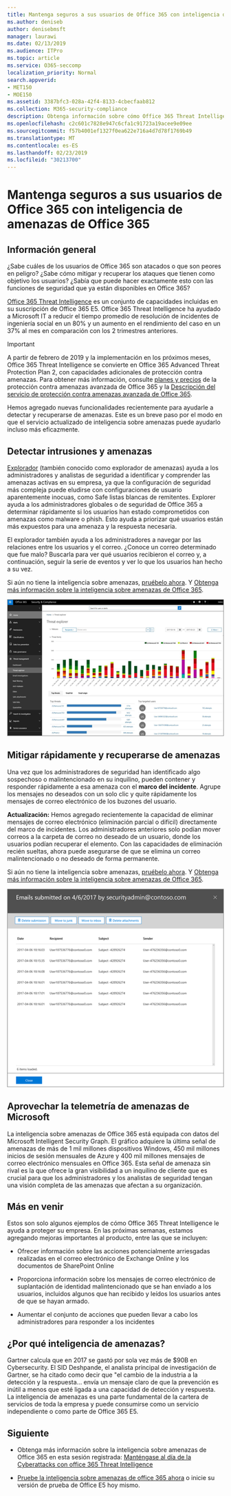 ```yaml
---
title: Mantenga seguros a sus usuarios de Office 365 con inteligencia de amenazas de Office 365
ms.author: deniseb
author: denisebmsft
manager: laurawi
ms.date: 02/13/2019
ms.audience: ITPro
ms.topic: article
ms.service: O365-seccomp
localization_priority: Normal
search.appverid:
- MET150
- MOE150
ms.assetid: 3387bfc3-028a-42f4-8133-4cbecfaab812
ms.collection: M365-security-compliance
description: Obtenga información sobre cómo Office 365 Threat Intelligence puede ayudar a su organización a detectar intrusiones y amenazas, y mitigar rápidamente y recuperarse de amenazas.
ms.openlocfilehash: c2c601c7828e947c6cfa1c91723a19acee9e09ee
ms.sourcegitcommit: f57b4001ef1327f0ea622e716a4d7d78f1769b49
ms.translationtype: MT
ms.contentlocale: es-ES
ms.lasthandoff: 02/23/2019
ms.locfileid: "30213700"
---
```

# <a name="keep-your-office-365-users-safe-with-office-365-threat-intelligence"></a>Mantenga seguros a sus usuarios de Office 365 con inteligencia de amenazas de Office 365

## <a name="overview"></a>Información general

¿Sabe cuáles de los usuarios de Office 365 son atacados o que son peores en peligro? ¿Sabe cómo mitigar y recuperar los ataques que tienen como objetivo los usuarios? ¿Sabía que puede hacer exactamente esto con las funciones de seguridad que ya están disponibles en Office 365? 
  
[Office 365 Threat Intelligence](office-365-ti.md) es un conjunto de capacidades incluidas en su suscripción de Office 365 E5. Office 365 Threat Intelligence ha ayudado a Microsoft IT a reducir el tiempo promedio de resolución de incidentes de ingeniería social en un 80% y un aumento en el rendimiento del caso en un 37% al mes en comparación con los 2 trimestres anteriores. 

> [!IMPORTANT]
> A partir de febrero de 2019 y la implementación en los próximos meses, Office 365 Threat Intelligence se convierte en Office 365 Advanced Threat Protection Plan 2, con capacidades adicionales de protección contra amenazas. Para obtener más información, consulte [planes y precios](https://products.office.com/exchange/advance-threat-protection) de la protección contra amenazas avanzada de Office 365 y la [Descripción del servicio de protección contra amenazas avanzada de Office 365](https://docs.microsoft.com/office365/servicedescriptions/office-365-advanced-threat-protection-service-description).
  
Hemos agregado nuevas funcionalidades recientemente para ayudarle a detectar y recuperarse de amenazas. Este es un breve paso por el modo en que el servicio actualizado de inteligencia sobre amenazas puede ayudarlo incluso más eficazmente.
  
## <a name="detect-intrusions-and-threats"></a>Detectar intrusiones y amenazas

[Explorador](use-explorer-in-security-and-compliance.md) (también conocido como explorador de amenazas) ayuda a los administradores y analistas de seguridad a identificar y comprender las amenazas activas en su empresa, ya que la configuración de seguridad más compleja puede eludirse con configuraciones de usuario aparentemente inocuas, como Safe listas blancas de remitentes. Explorer ayuda a los administradores globales o de seguridad de Office 365 a determinar rápidamente si los usuarios han estado comprometidos con amenazas como malware o phish. Esto ayuda a priorizar qué usuarios están más expuestos para una amenaza y la respuesta necesaria. 
  
El explorador también ayuda a los administradores a navegar por las relaciones entre los usuarios y el correo. ¿Conoce un correo determinado que fue malo? Buscarla para ver qué usuarios recibieron el correo y, a continuación, seguir la serie de eventos y ver lo que los usuarios han hecho a su vez.

Si aún no tiene la inteligencia sobre amenazas, [pruébelo ahora](https://aka.ms/tryo365threatintel3). Y [Obtenga más información sobre la inteligencia sobre amenazas de Office 365](https://aka.ms/readmoreabouto365threatintel).
  
![Captura de pantalla del explorador de amenazas en Office 365, con código de color por familia de malware](media/591338dd-252a-437d-b5f2-87aa42e74b0c.png)
  
## <a name="quickly-mitigate-and-recover-from-threats"></a>Mitigar rápidamente y recuperarse de amenazas

Una vez que los administradores de seguridad han identificado algo sospechoso o malintencionado en su inquilino, pueden contener y responder rápidamente a esa amenaza con el **marco del incidente**. Agrupe los mensajes no deseados con un solo clic y quite rápidamente los mensajes de correo electrónico de los buzones del usuario. 
  
 **Actualización:** Hemos agregado recientemente la capacidad de eliminar mensajes de correo electrónico (eliminación parcial o difícil) directamente del marco de incidentes. Los administradores anteriores solo podían mover correos a la carpeta de correo no deseado de un usuario, donde los usuarios podían recuperar el elemento. Con las capacidades de eliminación recién sueltas, ahora puede asegurarse de que se elimina un correo malintencionado o no deseado de forma permanente. 
  
Si aún no tiene la inteligencia sobre amenazas, [pruébelo ahora](https://aka.ms/tryo365threatintel3). Y [Obtenga más información sobre la inteligencia sobre amenazas de Office 365](https://aka.ms/readmoreabouto365threatintel).
  
![Captura de pantalla de la lista de correo electrónico de corrección de incidentes](media/9d8452d3-d8d2-4b26-81f9-76396e08dd17.png)
  
## <a name="leverage-the-threat-telemetry-of-microsoft"></a>Aprovechar la telemetría de amenazas de Microsoft

La inteligencia sobre amenazas de Office 365 está equipada con datos del Microsoft Intelligent Security Graph. El gráfico adquiere la última señal de amenazas de más de 1 mil millones dispositivos Windows, 450 mil millones inicios de sesión mensuales de Azure y 400 mil millones mensajes de correo electrónico mensuales en Office 365. Esta señal de amenaza sin rival es la que ofrece la gran visibilidad a un inquilino de cliente que es crucial para que los administradores y los analistas de seguridad tengan una visión completa de las amenazas que afectan a su organización. 
  
## <a name="more-to-come"></a>Más en venir

Estos son solo algunos ejemplos de cómo Office 365 Threat Intelligence le ayuda a proteger su empresa. En las próximas semanas, estamos agregando mejoras importantes al producto, entre las que se incluyen:
  
- Ofrecer información sobre las acciones potencialmente arriesgadas realizadas en el correo electrónico de Exchange Online y los documentos de SharePoint Online
    
- Proporciona información sobre los mensajes de correo electrónico de suplantación de identidad malintencionado que se han enviado a los usuarios, incluidos algunos que han recibido y leídos los usuarios antes de que se hayan armado.
    
- Aumentar el conjunto de acciones que pueden llevar a cabo los administradores para responder a los incidentes
    
## <a name="why-threat-intelligence"></a>¿Por qué inteligencia de amenazas?

Gartner calcula que en 2017 se gastó por sola vez más de $90B en Cybersecurity. El SID Deshpande, el analista principal de investigación de Gartner, se ha citado como decir que "el cambio de la industria a la detección y la respuesta... envía un mensaje claro de que la prevención es inútil a menos que esté ligada a una capacidad de detección y respuesta. La inteligencia de amenazas es una parte fundamental de la cartera de servicios de toda la empresa y puede consumirse como un servicio independiente o como parte de Office 365 E5.
  
## <a name="whats-next"></a>Siguiente

- Obtenga más información sobre la inteligencia sobre amenazas de Office 365 en esta sesión registrada: [Manténgase al día de la Cyberattacks con office 365 Threat Intelligence](https://myignite.microsoft.com/videos/53723)
    
- [Pruebe la inteligencia sobre amenazas de office 365 ahora](https://aka.ms/tryo365threatintel3) o inicie su versión de prueba de Office E5 hoy mismo. 
    

